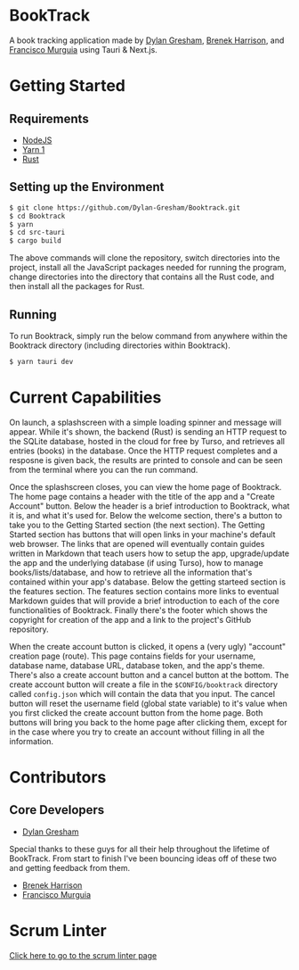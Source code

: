 # BookTrack

A book tracking application made by
[Dylan Gresham](https://www.github.com/Dylan-Gresham), [Brenek Harrison](https://github.com/BrenekH), and [Francisco Murguia](https://github.com/FranciscoMurguia) using Tauri & Next.js.

# Getting Started

## Requirements

- [NodeJS](https://nodejs.org/en/download/package-manager/current)
- [Yarn 1](https://classic.yarnpkg.com/lang/en/docs/install/#debian-stable)
- [Rust](https://www.rust-lang.org/tools/install)

## Setting up the Environment

```bash
$ git clone https://github.com/Dylan-Gresham/Booktrack.git
$ cd Booktrack
$ yarn
$ cd src-tauri
$ cargo build
```

The above commands will clone the repository, switch directories into the project, install all the JavaScript packages needed for running the program, change directories into the directory that contains all the Rust code, and then install all the packages for Rust.

## Running

To run Booktrack, simply run the below command from anywhere within the Booktrack directory (including directories within Booktrack).

```bash
$ yarn tauri dev
```

# Current Capabilities

On launch, a splashscreen with a simple loading spinner and message will appear. While it's shown, the backend (Rust) is sending an HTTP request to the SQLite database, hosted in the cloud for free by Turso, and retrieves all entries (books) in the database. Once the HTTP request completes and a resposne is given back, the results are printed to console and can be seen from the terminal where you can the run command.

Once the splashscreen closes, you can view the home page of Booktrack. The home page contains a header with the title of the app and a "Create Account" button. Below the header is a brief introduction to Booktrack, what it is, and what it's used for. Below the welcome section, there's a button to take you to the Getting Started section (the next section). The Getting Started section has buttons that will open links in your machine's default web browser. The links that are opened will eventually contain guides written in Markdown that teach users how to setup the app, upgrade/update the app and the underlying database (if using Turso), how to manage books/lists/database, and how to retrieve all the information that's contained within your app's database. Below the getting starteed section is the features section. The features section contains more links to eventual Markdown guides that will provide a brief introduction to each of the core functionalities of Booktrack. Finally there's the footer which shows the copyright for creation of the app and a link to the project's GitHub repository.

When the create account button is clicked, it opens a (very ugly) "account" creation page (route). This page contains fields for your username, database name, database URL, database token, and the app's theme. There's also a create account button and a cancel button at the bottom. The create account button will create a file in the `$CONFIG/booktrack` directory called `config.json` which will contain the data that you input. The cancel button will reset the username field (global state variable) to it's value when you first clicked the create account button from the home page. Both buttons will bring you back to the home page after clicking them, except for in the case where you try to create an account without filling in all the information.

# Contributors

## Core Developers

- [Dylan Gresham](https://github.com/Dylan-Gresham)

Special thanks to these guys for all their help throughout the lifetime of BookTrack. From start to finish I've been bouncing ideas off of these two and getting feedback from them.

- [Brenek Harrison](https://github.com/BrenekH)
- [Francisco Murguia](https://github.com/FranciscoMurguia)

# Scrum Linter

[Click here to go to the scrum linter page](https://scrumlinter.boisestate.edu/CS471F24ScrumLinterReports/CS471-F24-Team16_zJfC6vmp4zDCxbu7BAJvZEdKreMdp17gk36Q6Pj2/)
